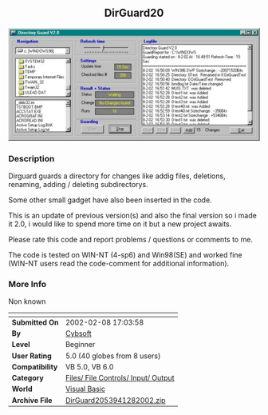 ﻿<div align="center">

## DirGuard20

<img src="PIC2002281115513435.jpg">
</div>

### Description

Dirguard guards a directory for changes like addig files, deletions, renaming, adding / deleting subdirectorys.

Some other small gadget have also been inserted in the code.

This is an update of previous version(s) and also the final version so i made it 2.0, i would like to spend more time on it but a new project awaits.

Please rate this code and report problems / questions or comments to me.

The code is tested on WIN-NT (4-sp6) and Win98(SE) and worked fine (WIN-NT users read the code-comment for additional information).
 
### More Info
 
Non known


<span>             |<span>
---                |---
**Submitted On**   |2002-02-08 17:03:58
**By**             |[Cybsoft](https://github.com/Planet-Source-Code/PSCIndex/blob/master/ByAuthor/cybsoft.md)
**Level**          |Beginner
**User Rating**    |5.0 (40 globes from 8 users)
**Compatibility**  |VB 5\.0, VB 6\.0
**Category**       |[Files/ File Controls/ Input/ Output](https://github.com/Planet-Source-Code/PSCIndex/blob/master/ByCategory/files-file-controls-input-output__1-3.md)
**World**          |[Visual Basic](https://github.com/Planet-Source-Code/PSCIndex/blob/master/ByWorld/visual-basic.md)
**Archive File**   |[DirGuard2053941282002\.zip](https://github.com/Planet-Source-Code/cybsoft-dirguard20__1-31610/archive/master.zip)








